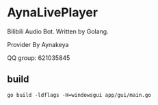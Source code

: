 # AynaLivePlayer

Bilibili Audio Bot. Written by Golang.

Provider By Aynakeya

QQ group: 621035845

## build

```
go build -ldflags -H=windowsgui app/gui/main.go
```
